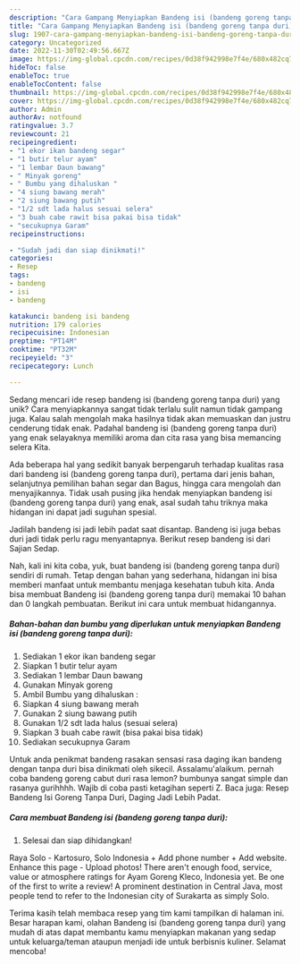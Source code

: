 ```yaml
---
description: "Cara Gampang Menyiapkan Bandeng isi (bandeng goreng tanpa duri) yang Lezat Sekali"
title: "Cara Gampang Menyiapkan Bandeng isi (bandeng goreng tanpa duri) yang Lezat Sekali"
slug: 1907-cara-gampang-menyiapkan-bandeng-isi-bandeng-goreng-tanpa-duri-yang-lezat-sekali
category: Uncategorized
date: 2022-11-30T02:49:56.667Z
image: https://img-global.cpcdn.com/recipes/0d38f942998e7f4e/680x482cq70/bandeng-isi-bandeng-goreng-tanpa-duri-foto-resep-utama.jpg
hideToc: false
enableToc: true
enableTocContent: false
thumbnail: https://img-global.cpcdn.com/recipes/0d38f942998e7f4e/680x482cq70/bandeng-isi-bandeng-goreng-tanpa-duri-foto-resep-utama.jpg
cover: https://img-global.cpcdn.com/recipes/0d38f942998e7f4e/680x482cq70/bandeng-isi-bandeng-goreng-tanpa-duri-foto-resep-utama.jpg
author: Admin
authorAv: notfound
ratingvalue: 3.7
reviewcount: 21
recipeingredient:
- "1 ekor ikan bandeng segar"
- "1 butir telur ayam"
- "1 lembar Daun bawang"
- " Minyak goreng"
- " Bumbu yang dihaluskan "
- "4 siung bawang merah"
- "2 siung bawang putih"
- "1/2 sdt lada halus sesuai selera"
- "3 buah cabe rawit bisa pakai bisa tidak"
- "secukupnya Garam"
recipeinstructions:

- "Sudah jadi dan siap dinikmati!"
categories:
- Resep
tags:
- bandeng
- isi
- bandeng

katakunci: bandeng isi bandeng 
nutrition: 179 calories
recipecuisine: Indonesian
preptime: "PT14M"
cooktime: "PT32M"
recipeyield: "3"
recipecategory: Lunch

---
```





Sedang mencari ide resep bandeng isi (bandeng goreng tanpa duri) yang unik? Cara menyiapkannya sangat tidak terlalu sulit namun tidak gampang juga. Kalau salah mengolah maka hasilnya tidak akan memuaskan dan justru cenderung tidak enak. Padahal bandeng isi (bandeng goreng tanpa duri) yang enak selayaknya memiliki aroma dan cita rasa yang bisa memancing selera Kita.





Ada beberapa hal yang sedikit banyak berpengaruh terhadap kualitas rasa dari bandeng isi (bandeng goreng tanpa duri), pertama dari jenis bahan, selanjutnya pemilihan bahan segar dan Bagus, hingga cara mengolah dan menyajikannya. Tidak usah pusing jika hendak menyiapkan bandeng isi (bandeng goreng tanpa duri) yang enak,      asal sudah tahu triknya maka hidangan ini dapat jadi suguhan spesial.














Jadilah bandeng isi jadi lebih padat saat disantap. Bandeng isi juga bebas duri jadi tidak perlu ragu menyantapnya. Berikut resep bandeng isi dari Sajian Sedap.






Nah, kali ini kita coba, yuk, buat bandeng isi (bandeng goreng tanpa duri) sendiri di rumah. Tetap dengan bahan yang sederhana, hidangan ini bisa memberi manfaat untuk membantu menjaga kesehatan tubuh kita. Anda bisa membuat Bandeng isi (bandeng goreng tanpa duri) memakai 10 bahan dan 0 langkah pembuatan. Berikut ini cara untuk membuat hidangannya.

<!--inarticleads1-->

##### Bahan-bahan dan bumbu yang diperlukan untuk menyiapkan Bandeng isi (bandeng goreng tanpa duri):

1. Sediakan 1 ekor ikan bandeng segar
1. Siapkan 1 butir telur ayam
1. Sediakan 1 lembar Daun bawang
1. Gunakan  Minyak goreng
1. Ambil  Bumbu yang dihaluskan :
1. Siapkan 4 siung bawang merah
1. Gunakan 2 siung bawang putih
1. Gunakan 1/2 sdt lada halus (sesuai selera)
1. Siapkan 3 buah cabe rawit (bisa pakai bisa tidak)
1. Sediakan secukupnya Garam


Untuk anda penikmat bandeng rasakan sensasi rasa daging ikan bandeng dengan tanpa duri bisa dinikmati oleh sikecil. Assalamu&#39;alaikum. pernah coba bandeng goreng cabut duri rasa lemon? bumbunya sangat simple dan rasanya gurihhhh. Wajib di coba pasti ketagihan seperti Z. Baca juga: Resep Bandeng Isi Goreng Tanpa Duri, Daging Jadi Lebih Padat. 

<!--inarticleads2-->

##### Cara membuat Bandeng isi (bandeng goreng tanpa duri):


1. Selesai dan siap dihidangkan!

Raya Solo - Kartosuro, Solo Indonesia + Add phone number + Add website. Enhance this page - Upload photos! There aren&#39;t enough food, service, value or atmosphere ratings for Ayam Goreng Kleco, Indonesia yet. Be one of the first to write a review! A prominent destination in Central Java, most people tend to refer to the Indonesian city of Surakarta as simply Solo. 

Terima kasih telah membaca resep yang tim kami tampilkan di halaman ini. Besar harapan kami, olahan Bandeng isi (bandeng goreng tanpa duri) yang mudah di atas dapat membantu kamu menyiapkan makanan yang sedap untuk keluarga/teman ataupun menjadi ide untuk berbisnis kuliner. Selamat mencoba!
